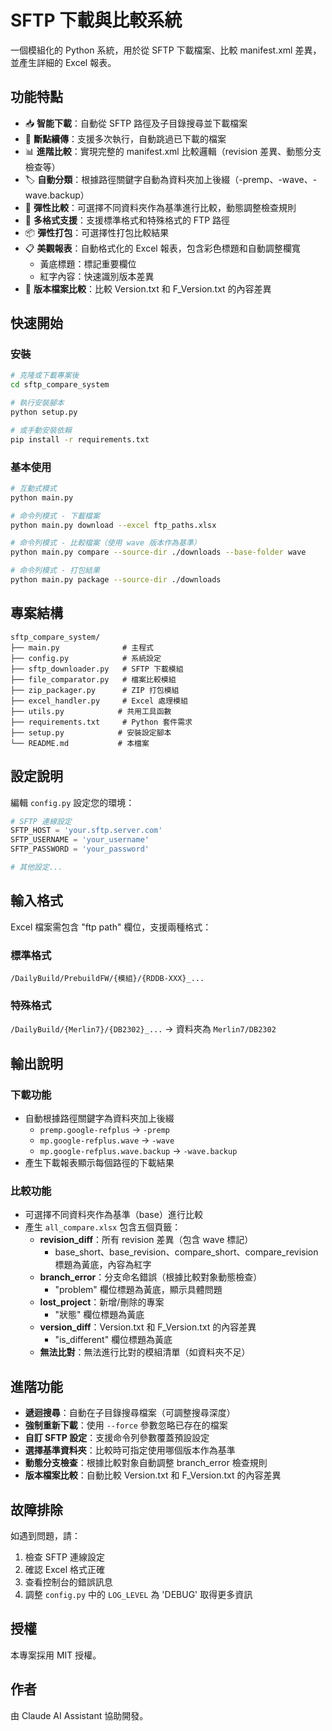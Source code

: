 # SFTP 下載與比較系統

一個模組化的 Python 系統，用於從 SFTP 下載檔案、比較 manifest.xml 差異，並產生詳細的 Excel 報表。

## 功能特點

- 📥 **智能下載**：自動從 SFTP 路徑及子目錄搜尋並下載檔案
- 🔄 **斷點續傳**：支援多次執行，自動跳過已下載的檔案
- 📊 **進階比較**：實現完整的 manifest.xml 比較邏輯（revision 差異、動態分支檢查等）
- 🏷️ **自動分類**：根據路徑關鍵字自動為資料夾加上後綴（-premp、-wave、-wave.backup）
- 🎯 **彈性比較**：可選擇不同資料夾作為基準進行比較，動態調整檢查規則
- 📁 **多格式支援**：支援標準格式和特殊格式的 FTP 路徑
- 📦 **彈性打包**：可選擇性打包比較結果
- 📋 **美觀報表**：自動格式化的 Excel 報表，包含彩色標題和自動調整欄寬
  - 黃底標題：標記重要欄位
  - 紅字內容：快速識別版本差異
- 📝 **版本檔案比較**：比較 Version.txt 和 F_Version.txt 的內容差異

## 快速開始

### 安裝

```bash
# 克隆或下載專案後
cd sftp_compare_system

# 執行安裝腳本
python setup.py

# 或手動安裝依賴
pip install -r requirements.txt
```

### 基本使用

```bash
# 互動式模式
python main.py

# 命令列模式 - 下載檔案
python main.py download --excel ftp_paths.xlsx

# 命令列模式 - 比較檔案（使用 wave 版本作為基準）
python main.py compare --source-dir ./downloads --base-folder wave

# 命令列模式 - 打包結果
python main.py package --source-dir ./downloads
```

## 專案結構

```
sftp_compare_system/
├── main.py              # 主程式
├── config.py            # 系統設定
├── sftp_downloader.py   # SFTP 下載模組
├── file_comparator.py   # 檔案比較模組
├── zip_packager.py      # ZIP 打包模組
├── excel_handler.py     # Excel 處理模組
├── utils.py            # 共用工具函數
├── requirements.txt     # Python 套件需求
├── setup.py            # 安裝設定腳本
└── README.md           # 本檔案
```

## 設定說明

編輯 `config.py` 設定您的環境：

```python
# SFTP 連線設定
SFTP_HOST = 'your.sftp.server.com'
SFTP_USERNAME = 'your_username'
SFTP_PASSWORD = 'your_password'

# 其他設定...
```

## 輸入格式

Excel 檔案需包含 "ftp path" 欄位，支援兩種格式：

### 標準格式
`/DailyBuild/PrebuildFW/{模組}/{RDDB-XXX}_...`

### 特殊格式
`/DailyBuild/{Merlin7}/{DB2302}_...` → 資料夾為 `Merlin7/DB2302`

## 輸出說明

### 下載功能
- 自動根據路徑關鍵字為資料夾加上後綴
  - `premp.google-refplus` → `-premp`
  - `mp.google-refplus.wave` → `-wave`
  - `mp.google-refplus.wave.backup` → `-wave.backup`
- 產生下載報表顯示每個路徑的下載結果

### 比較功能
- 可選擇不同資料夾作為基準（base）進行比較
- 產生 `all_compare.xlsx` 包含五個頁籤：
  - **revision_diff**：所有 revision 差異（包含 wave 標記）
    - base_short、base_revision、compare_short、compare_revision 標題為黃底，內容為紅字
  - **branch_error**：分支命名錯誤（根據比較對象動態檢查）
    - "problem" 欄位標題為黃底，顯示具體問題
  - **lost_project**：新增/刪除的專案
    - "狀態" 欄位標題為黃底
  - **version_diff**：Version.txt 和 F_Version.txt 的內容差異
    - "is_different" 欄位標題為黃底
  - **無法比對**：無法進行比對的模組清單（如資料夾不足）

## 進階功能

- **遞迴搜尋**：自動在子目錄搜尋檔案（可調整搜尋深度）
- **強制重新下載**：使用 `--force` 參數忽略已存在的檔案
- **自訂 SFTP 設定**：支援命令列參數覆蓋預設設定
- **選擇基準資料夾**：比較時可指定使用哪個版本作為基準
- **動態分支檢查**：根據比較對象自動調整 branch_error 檢查規則
- **版本檔案比較**：自動比較 Version.txt 和 F_Version.txt 的內容差異

## 故障排除

如遇到問題，請：
1. 檢查 SFTP 連線設定
2. 確認 Excel 格式正確
3. 查看控制台的錯誤訊息
4. 調整 `config.py` 中的 `LOG_LEVEL` 為 'DEBUG' 取得更多資訊

## 授權

本專案採用 MIT 授權。

## 作者

由 Claude AI Assistant 協助開發。